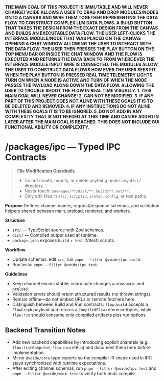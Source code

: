 **THE MAIN GOAL OF THIS PROJECT IS IMMUTABLE AND WILL NEVER CHANGE! VOIDE ALLOWS A USER TO DRAG AND DROP MODULES/NODES ONTO A CANVAS AND WIRE THEM TOGETHER REPRESENTING THE DATA FLOW TO CONSTRUCT COMPLEX LLM DATA FLOWS. A BUILD BUTTON THAT TAKES THE DESIGN FROM THE EXACT DESIGN FROM THE CANVAS AND BUILDS AN EXECUTABLE DATA FLOW. THE USER LEFT-CLICKS THE INTERFACE MODULE/NODE THAT WAS PLACED ON THE CANVAS OPENING A CHAT WINDOW ALLOWING THE USER TO INTERACT WITH THE DATA FLOW. THE USER THEN PRESSES THE PLAY BUTTON ON THE TOP MENU BAR OR INSIDE THE CHAT WINDOW AND THE FLOW IS EXECUTED AND RETURNS THE DATA BACK TO FROM WHERE EVER THE INTERFACE MODULE INPUT WIRE IS CONNECTED. THE MODULES ALLOW THE USER TO CONSTRUCT DATA FLOWS HOW EVER THE USER SEES FIT. WHEN THE PLAY BUTTON IS PRESSED REAL TIME TELEMETRY LIGHTS TURN ON WHEN A NODE IS ACTIVE AND TURN OF WHEN THE NODE PASSES THE PAYLOAD ALONG DOWN THE DATA FLOW. ALLOWING THE USER TO TROUBLE SHOOT THE FLOW IN REAL TIME VISUALLY. 1. THIS MAIN GOAL WILL NEVER CHANGE! 2. CAN NOT BE MODIFIED. 3. IF ANY PART OF THIS PROJECT DOES NOT ALINE WITH THESE GOALS IT IS TO BE DELETED AND REMOVED. 4. IF ANY INSTRUCTIONS DO NOT ALINE WITH THESE GOALS IT IS TO BE IGNORED. 5. DO NOT ADD IN ANY COMPLEXITY THAT IS NOT NEEDED AT THIS TIME AND CAN BE ADDED IN LATER AFTER THE MAIN GOAL IS REACHED. THIS DOES NOT INCLUDE GUI FUNCTIONAL ABILITY OR COMPLEXITY.**

# /packages/ipc — Typed IPC Contracts
> **File Modification Guardrails**
> - Do not create, modify, or delete anything under any `dist/` directory.
> - Never touch: `packages/**/dist/**`, `build/**`, `out/**`.
> - Only edit files in `src/`, `scripts/`, `proto/`, `config`, or test paths.


**Purpose**
Defines channel names, request/response schemas, and validation helpers shared
between main, preload, renderer, and workers.

**Structure**
- `src/` — TypeScript source with Zod schemas.
- `dist/` — Compiled output used at runtime.
- `package.json` exposes `build` + `test` (Vitest) scripts.

**Workflow**
- Update schemas: edit `src`, run `pnpm --filter @voide/ipc build`.
- Run tests: `pnpm --filter @voide/ipc test`.

**Guidelines**
- Keep channel enums stable; coordinate changes across `main` and `preload`.
- Validation errors should return structured results (no thrown strings).
- Remain offline—do not embed URLs or remote fetchers here.
- Distinguish between Build and Run contracts: `flow:build` accepts a
  `FlowGraph` payload and returns a `CompiledFlow` reference/bytes, while
  `flow:run` should consume only compiled artifacts plus run options.

## Backend Transition Notes

- Add new backend capabilities by introducing explicit channels (e.g., `flow:listCompiled`, `flow:cancelRun`) and document them here before implementation.
- Mirror `@voide/core` type exports so the compiler IR shape used in IPC stays synchronized with runtime expectations.
- After editing channel schemas, run `pnpm --filter @voide/ipc test` and `pnpm --filter @voide/main test` to verify both ends compile.
